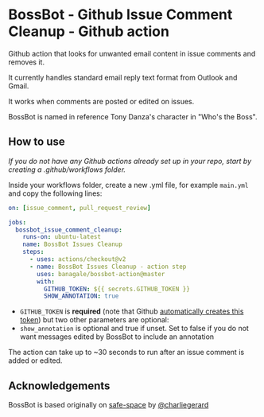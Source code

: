 # BossBot - Github Issue Comment Cleanup - Github action

Github action that looks for unwanted email content in issue comments and removes it.

It currently handles standard email reply text format from Outlook and Gmail.

It works when comments are posted or edited on issues.

BossBot is named in reference Tony Danza's character in "Who's the Boss".

## How to use

_If you do not have any Github actions already set up in your repo, start by creating a .github/workflows folder._

Inside your workflows folder, create a new .yml file, for example `main.yml` and copy the following lines:

```yml
on: [issue_comment, pull_request_review]

jobs:
  bossbot_issue_comment_cleanup:
    runs-on: ubuntu-latest
    name: BossBot Issues Cleanup
    steps:
      - uses: actions/checkout@v2
      - name: BossBot Issues Cleanup - action step
        uses: banagale/bossbot-action@master
        with:
          GITHUB_TOKEN: ${{ secrets.GITHUB_TOKEN }}
          SHOW_ANNOTATION: true
```

- `GITHUB_TOKEN` is **required** (note that
  Github [automatically creates this token](https://docs.github.com/en/free-pro-team@latest/actions/reference/authentication-in-a-workflow#:~:text=and%20use%20secrets.-,About%20the%20GITHUB_TOKEN%20secret,authenticate%20in%20a%20workflow%20run.&text=The%20token's%20permissions%20are%20limited,%22Permissions%20for%20the%20GITHUB_TOKEN%20.%22))
  but two other parameters are optional:
- `show_annotation` is optional and true if unset. Set to false if you do not want messages edited by BossBot to include
  an annotation
  
The action can take up to ~30 seconds to run after an issue comment is added or edited.

## Acknowledgements

BossBot is based originally on [safe-space](https://github.com/charliegerard/safe-space)
by [@charliegerard](https://github.com/charliegerard)